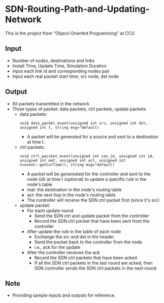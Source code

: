 # SDN-Routing-Path-and-Updating-Network
This is the project from "Object-Oriented Programming" at CCU
## Input
- Number of nodes, destinations and links
- Install Time, Update Time, Simulation Duration
- Input each link id and corresponding nodes pair
- Input each real packet start time, src node, dst node
## Output
- All packets transmitted in the network
- Three types of packet: data packets, ctrl packets, update packets
  - data packets:
    ```C=
    void data_packet_event(unsigned int src, unsigned int dst, unsigned int t, string msg="default)
    ```
    - A packet will be generated for a source and sent to a destination at time t.
  - ctrl packets:
    ```C=
    void ctrl_paccket_event(unsigned int con_id, unsigned int id, unsigned int mat, unsigned int act, unsigned int t=event::getCurTime(), string msg="default)
    ```
    - A packet will be genereated for the controller and sent to the node (id) at time t (optional) to update a specific rule in the node's table
    - mat: the destination in the node's routing table
    - act: the next hop in the node's routing table
    - The controller will receive the SDN ctrl packet first (since it's src)
  - update packet:
    - For each update round
      - Send the SDN ctrl and update packet from the controller
      - Record the SDN ctrl packet that have been sent from the controller
    - After update the rule in the table of each node
      - Exchange the src and dst in the header
      - Send the packet back to the controller from the node
      - i.e., ack for the update
    - After the controller receives the ack
      - Record the SDN ctrl packets that have been acked
      - If all the SDN ctrl packets in the last round are acked, then SDN controller sends the SDN ctrl packets in the next round
## Note
- Providing sample inputs and outputs for reference.
